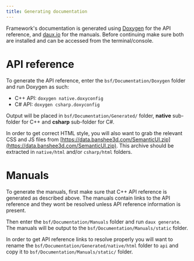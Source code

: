 ```yaml
---
title: Generating documentation
---
```


Framework's documentation is generated using [Doxygen](http://www.doxygen.nl/) for the API reference, and [daux.io](https://daux.io/) for the manuals. Before continuing make sure both are installed and can be accessed from the terminal/console.

# API reference
To generate the API reference, enter the `bsf/Documentation/Doxygen` folder and run Doxygen as such:
 - C++ API: `doxygen native.doxyconfig`
 - C# API: `doxygen csharp.doxyconfig`

Output will be placed in `bsf/Documentation/Generated/` folder, **native** sub-folder for C++ and **csharp** sub-folder for C#.

In order to get correct HTML style, you will also want to grab the relevant CSS and JS files from [https://data.banshee3d.com/SemanticUI.zip](https://data.banshee3d.com/SemanticUI.zip). This archive should be extracted in `native/html` and/or `csharp/html` folders.

# Manuals
To generate the manuals, first make sure that C++ API reference is generated as described above. The manuals contain links to the API reference and they wont be resolved unless API reference information is present.

Then enter the `bsf/Documentation/Manuals` folder and run `daux generate`. The manuals will be output to the `bsf/Documentation/Manuals/static` folder.

In order to get API reference links to resolve properly you will want to rename the `bsf/Documentation/Generated/native/html` folder to `api` and copy it to `bsf/Documentation/Manuals/static/` folder.
